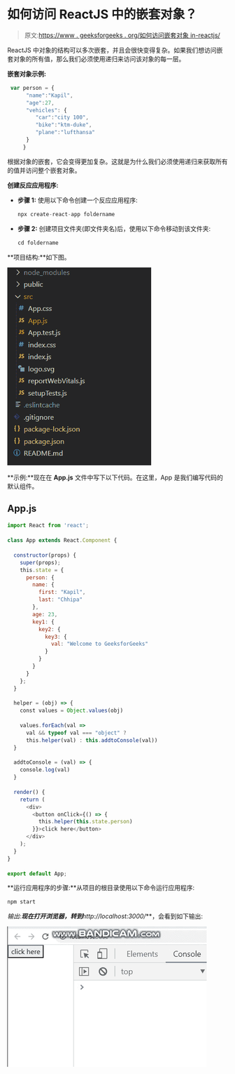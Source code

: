 # 如何访问 ReactJS 中的嵌套对象？

> 原文:[https://www . geeksforgeeks . org/如何访问嵌套对象 in-reactjs/](https://www.geeksforgeeks.org/how-to-access-nested-object-in-reactjs/)

ReactJS 中对象的结构可以多次嵌套，并且会很快变得复杂。如果我们想访问嵌套对象的所有值，那么我们必须使用递归来访问该对象的每一层。

**嵌套对象示例:**

```jsx
 var person = {
      "name":"Kapil",
      "age":27,
      "vehicles": {
         "car":"city 100",
         "bike":"ktm-duke",
         "plane":"lufthansa"
      }
     }
```

根据对象的嵌套，它会变得更加复杂。这就是为什么我们必须使用递归来获取所有的值并访问整个嵌套对象。

**创建反应应用程序:**

*   **步骤 1:** 使用以下命令创建一个反应应用程序:

    ```jsx
    npx create-react-app foldername
    ```

*   **步骤 2:** 创建项目文件夹(即文件夹名)后，使用以下命令移动到该文件夹:

    ```jsx
    cd foldername
    ```

**项目结构:**如下图。

![](img/d1dfa42eb554712fb5fa976531470e5e.png)

**示例:**现在在 **App.js** 文件中写下以下代码。在这里，App 是我们编写代码的默认组件。

## App.js

```jsx
import React from 'react';

class App extends React.Component {

  constructor(props) {
    super(props);
    this.state = {
      person: {
        name: {
          first: "Kapil",
          last: "Chhipa"
        },
        age: 23,
        key1: {
          key2: {
            key3: {
              val: "Welcome to GeeksforGeeks"
            }
          }
        }
      }
    };
  }

  helper = (obj) => {
    const values = Object.values(obj)

    values.forEach(val =>
      val && typeof val === "object" ? 
      this.helper(val) : this.addtoConsole(val))
  }

  addtoConsole = (val) => {
    console.log(val)
  }

  render() {
    return (
      <div>
        <button onClick={() => {
          this.helper(this.state.person)
        }}>click here</button>
      </div>
    );
  }
}

export default App;
```

**运行应用程序的步骤:**从项目的根目录使用以下命令运行应用程序:

```jsx
npm start
```

**输出:**现在打开浏览器，转到***http://localhost:3000/***，会看到如下输出:

![](img/337a73fbe357357d08d89d188fb56a3c.png)